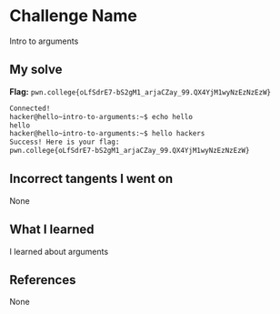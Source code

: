 # Challenge Name
Intro to arguments

## My solve
**Flag:** `pwn.college{oLfSdrE7-bS2gM1_arjaCZay_99.QX4YjM1wyNzEzNzEzW}`

```bash
Connected!
hacker@hello~intro-to-arguments:~$ echo hello
hello
hacker@hello~intro-to-arguments:~$ hello hackers
Success! Here is your flag:
pwn.college{oLfSdrE7-bS2gM1_arjaCZay_99.QX4YjM1wyNzEzNzEzW}
```
## Incorrect tangents I went on
None

## What I learned
I learned about arguments

## References 
None
